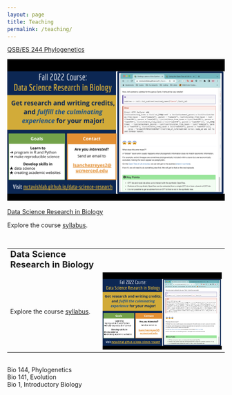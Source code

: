 ```yaml
---
layout: page
title: Teaching
permalink: /teaching/
---
```


<a class="page-link" href="https://mctavishlab.github.io/GradPhylo/">QSB/ES 244 Phylogenetics</a>

<div class="boxcontainer">
<a href="https://mctavishlab.github.io/data-science-research/" class="boxlink"><div>
    <img class="featured-image" src="/assets/data-science-research-flyer.png" />
    <p>
    Data Science Research in Biology
    </p>
</div></a>
</div>

Explore the course <a href="https://mctavishlab.github.io/data-science-research/">syllabus</a>.

<br>

<table border="0">
 <tr>
    <td><b style="font-size:20px">Data Science Research in Biology</b></td>
    <td> </td>
 </tr>
 <tr>
    <td>Explore the course <a href="https://mctavishlab.github.io/data-science-research/">syllabus</a>.</td>
    <td> <img src="/assets/data-science-research-flyer.png" alt="flyer-fall-2022" style="width: 600px;"/> </td>
 </tr>
</table>

<br>
Bio 144, Phylogenetics
<br>
Bio 141, Evolution
<br>
Bio 1, Introductory Biology
